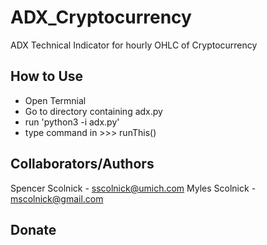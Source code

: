 ADX_Cryptocurrency
==================

ADX Technical Indicator for hourly OHLC of Cryptocurrency



How to Use
----------
  - Open Termnial
  - Go to directory containing adx.py
  - run 'python3 -i adx.py'
  - type command in >>> runThis()
  

Collaborators/Authors
---------------------
Spencer Scolnick - sscolnick@umich.com
Myles Scolnick - mscolnick@gmail.com


Donate
------
